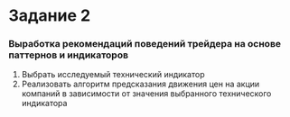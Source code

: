 # Задание 2

### Выработка рекомендаций поведений трейдера на основе паттернов и индикаторов

1. Выбрать исследуемый технический индикатор 
2. Реализовать алгоритм предсказания движения цен на акции компаний в зависимости от значения выбранного технического индикатора